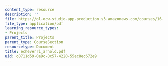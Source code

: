 ```yaml
---
content_type: resource
description: ''
file: https://ol-ocw-studio-app-production.s3.amazonaws.com/courses/16-622-experimental-projects-ii-fall-2003/c8711d590e9c8c57422055ec8ec672e9_echeverri_arnold.pdf
file_type: application/pdf
learning_resource_types:
- Projects
parent_title: Projects
parent_type: CourseSection
resourcetype: Document
title: echeverri_arnold.pdf
uid: c8711d59-0e9c-8c57-4220-55ec8ec672e9
---
```


